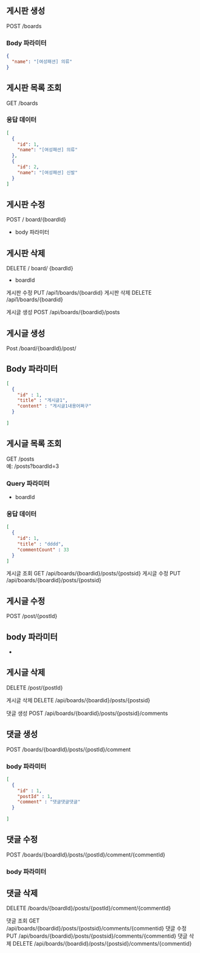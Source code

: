 ## 게시판 생성
POST /boards
### Body 파라미터
```json
{
  "name": "[여성패션] 의류"
}
```

## 게시판 목록 조회 
GET /boards
### 응답 데이터
```json
[
  {
    "id": 1,
    "name": "[여성패션] 의류"
  },
  {
    "id": 2,
    "name": "[여성패션] 신발"
  }
]
```

## 게시판 수정
POST / board/{boardId}
- body 파라미터 



## 게시판 삭제
DELETE / board/ {boardId}
-  boardId

게시판 수정 PUT /api1/boards/{boardid}
게시판 삭제 DELETE /api1/boards/{boardid}

게시글 생성 POST /api/boards/{boardid}/posts

## 게시글 생성
Post /board/{boardId}/post/
## Body 파라미터
```json
[
  {
    "id" : 1,
    "title" : "게시글1",
    "content" : "게시글1내용어쩌구"
  }
  
]
```
## 게시글 목록 조회
GET /posts  
예: /posts?boardId=3  
### Query 파라미터
- boardId
### 응답 데이터
```json
[
  {
    "id": 1,
    "title" : "dddd",
    "commentCount" : 33
  }
]
```
게시글 조회 GET /api/boards/{boardid}/posts/{postsid}
게시글 수정 PUT /api/boards/{boardid}/posts/{postsid}

## 게시글 수정
POST /post/{postId}
## body 파라미터
- 

## 게시글 삭제
DELETE /post/{postId}



게시글 삭제 DELETE /api/boards/{boardid}/posts/{postsid}

댓글 생성 POST /api/boards/{boardid}/posts/{postsid}/comments

## 댓글 생성
POST /boards/{boardId}/posts/{postId}/comment
### body 파라미터
```json
[
  {
    "id" : 1,
    "postId" : 1,
    "comment" : "댓글댓글댓글"
  }
  
]
```

## 댓글 수정
POST /boards/{boardId}/posts/{postId}/comment/{commentId}
### body 파라미터

## 댓글 삭제
DELETE /boards/{boardId}/posts/{postId}/comment/{commentId}



댓글 조회 GET /api/boards/{boardid}/posts/{postsid}/comments/{commentid}
댓글 수정 PUT /api/boards/{boardid}/posts/{postsid}/comments/{commentid}
댓글 삭제 DELETE /api/boards/{boardid}/posts/{postsid}/comments/{commentid}
